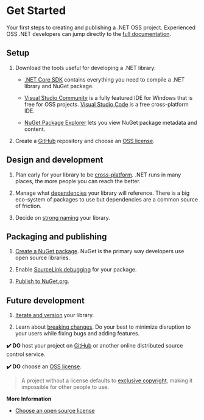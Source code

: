# Get Started

Your first steps to creating and publishing a .NET OSS project. Experienced OSS .NET developers can jump directly to the [full documentation](./introduction.md).

## Setup

1. Download the tools useful for developing a .NET library:

    * [.NET Core SDK](https://www.microsoft.com/net/download) contains everything you need to compile a .NET library and NuGet package.

    * [Visual Studio Community](https://visualstudio.microsoft.com/downloads/) is a fully featured IDE for Windows that is free for OSS projects. [Visual Studio Code](https://code.visualstudio.com/Download) is a free cross-platform IDE.

    * [NuGet Package Explorer](https://github.com/NuGetPackageExplorer/NuGetPackageExplorer#readme) lets you view NuGet package metadata and content.

2. Create a [GitHub](https://github.com/) repository and choose an [OSS license](https://choosealicense.com/).

## Design and development

1. Plan early for your library to be [cross-platform](./cross-platform-targeting.md). .NET runs in many places, the more people you can reach the better.

2. Manage what [dependencies](./dependencies.md) your library will reference. There is a big eco-system of packages to use but dependencies are a common source of friction.

3. Decide on [strong naming](./strong-naming.md) your library.

## Packaging and publishing

1. [Create a NuGet package](./nuget.md). NuGet is the primary way developers use open source libraries.

2. Enable [SourceLink debugging](./sourcelink.md) for your package.

3. [Publish to NuGet.org](./nuget-publishing.md).

## Future development

1. [Iterate and version](./versioning.md) your library.

2. Learn about [breaking changes](./breaking-changes.md). Do your best to minimize disruption to your users while fixing bugs and adding features.

**✔️ DO** host your project on [GitHub](https://github.com/) or another online distributed source control service.

**✔️ DO** choose an [OSS license](https://choosealicense.com/).

> A project without a license defaults to [exclusive copyright](https://choosealicense.com/no-permission/), making it impossible for other people to use.

**More Information**

* [Choose an open source license](https://choosealicense.com/)